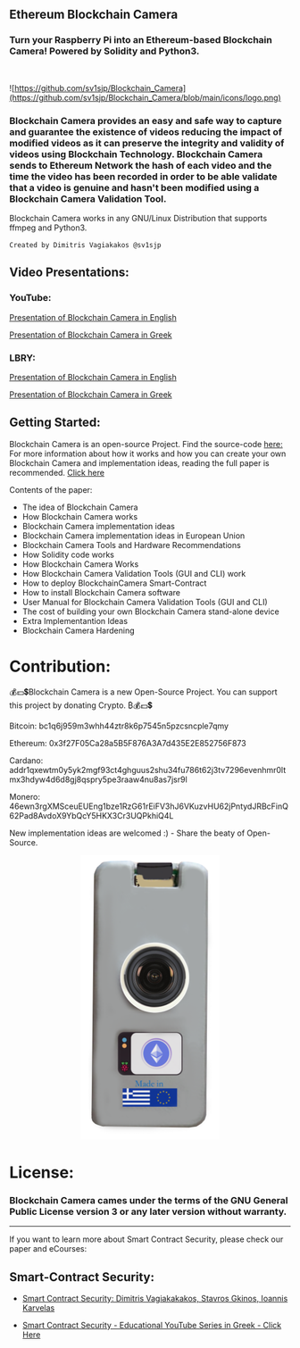 ## Ethereum Blockchain Camera

### Turn your Raspberry Pi into an Ethereum-based Blockchain Camera! Powered by Solidity and Python3.

<p align="center"><img src="" width="300">

![https://github.com/sv1sjp/Blockchain_Camera](https://github.com/sv1sjp/Blockchain_Camera/blob/main/icons/logo.png)  

### Blockchain Camera provides an easy and safe way to capture and guarantee the existence of videos reducing the impact of modified videos as it can preserve the integrity and validity of videos using Blockchain Technology. Blockchain Camera sends to Ethereum Network the hash of each video and the time the video has been recorded in order to be able validate that a video is genuine and hasn't been modified using a Blockchain Camera Validation Tool. 

Blockchain Camera works in any GNU/Linux Distribution that supports ffmpeg and Python3.

```
Created by Dimitris Vagiakakos @sv1sjp
```

## Video Presentations:

### YouTube:

[Presentation of Blockchain Camera in English](https://youtu.be/1CvG0aa9PdM)

[Presentation of Blockchain Camera in Greek](https://youtu.be/7N7_W0pdbcs)

### LBRY:

[Presentation of Blockchain Camera in English](https://odysee.com/@PenguinDodgers/Blockchain_Camera)

[Presentation of Blockchain Camera in Greek](https://odysee.com/@PenguinDodgers/Blockchain_Camera_GR)


## Getting Started:
Blockchain Camera is an open-source Project. Find the source-code [here:](https://github.com/sv1sjp/Blockchain_Camera)
For more information about how it works and how you can create your own Blockchain Camera and implementation ideas, reading the full paper is recommended. 
[Click here](https://github.com/sv1sjp/Blockchain_Camera/blob/main/Blockchain_Camera.pdf)

Contents of the paper:
- The idea of Blockchain Camera
- How Blockchain Camera works
- Blockchain Camera implementation ideas
- Blockchain Camera implementation ideas in European Union
- Blockchain Camera Tools and Hardware Recommendations
- How Solidity code works
- How Blockchain Camera Works
- How Blockchain Camera Validation Tools (GUI and CLI) work
- How to deploy BlockchainCamera Smart-Contract
- How to install Blockchain Camera software
- User Manual for Blockchain Camera Validation Tools (GUI and CLI)
- The cost of building your own Blockchain Camera stand-alone device
- Extra Implementantion Ideas
- Blockchain Camera Hardening


# Contribution:
💰💵💲Blockchain Camera is a new Open-Source Project. You can support this project by donating Crypto. ₿💰💵💲

Bitcoin: bc1q6j959m3whh44ztr8k6p7545n5pzcsncple7qmy

Ethereum: 0x3f27F05Ca28a5B5F876A3A7d435E2E852756F873

Cardano: addr1qxewtm0y5yk2mgf93ct4ghguus2shu34fu786t62j3tv7296evenhmr0ltmx3hdyw4d6d8gj8qspry5pe3raaw4nu8as7jsr9l

Monero: 46ewn3rgXMSceuEUEng1bze1RzG61rEiFV3hJ6VKuzvHU62jPntydJRBcFinQ62Pad8AvdoX9YbQcY5HKX3Cr3UQPkhiQ4L

New implementation ideas are welcomed :) - Share the beaty of Open-Source.

 <p align="center"><img src="https://github.com/sv1sjp/Blockchain_Camera/blob/main/icons/proof_of_concept.png" width="250">
 
# License:
### Blockchain Camera cames under the terms of the GNU General Public License version 3 or any later version without warranty.


---
If you want to learn more about Smart Contract Security, please check our paper and eCourses:
## Smart-Contract Security:

- [Smart Contract Security: Dimitris Vagiakakakos, Stavros Gkinos, Ioannis Karvelas](https://github.com/sv1sjp/eVoting_Elections_Decentralized_App/blob/main/smartcontract_security_paper.pdf)


* [Smart Contract Security - Educational YouTube Series in Greek - Click Here](https://www.youtube.com/playlist?list=PLZa7COjIxKWzLcMxI9cRNSzOtdR0xvXB7)